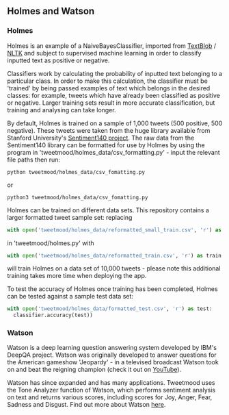 ## Holmes and Watson

### Holmes

Holmes is an example of a NaiveBayesClassifier, imported from [TextBlob](https://textblob.readthedocs.io/en/dev/index.html#) / [NLTK](http://www.nltk.org/) and subject to supervised machine learning in order to classify inputted text as positive or negative.

Classifiers work by calculating the probability of inputted text belonging to a particular class.  In order to make this calculation, the classifier must be 'trained' by being passed examples of text which belongs in the desired classes: for example, tweets which have already been classified as positive or negative.  Larger training sets result in more accurate classification, but training and analysing can take longer.

By default, Holmes is trained on a sample of 1,000 tweets (500 positive, 500 negative).  These tweets were taken from the huge library available from Stanford University's [Sentiment140 project](http://help.sentiment140.com/for-students/).  The raw data from the Sentiment140 library can be formatted for use by Holmes by using the program in 'tweetmood/holmes_data/csv_formatting.py' - input the relevant file paths then run:
```
python tweetmood/holmes_data/csv_fomatting.py
```
or
```
python3 tweetmood/holmes_data/csv_fomatting.py
```

Holmes can be trained on different data sets.  This repository contains a larger formatted tweet sample set: replacing
```python
with open('tweetmood/holmes_data/reformatted_small_train.csv', 'r') as train:
```
in 'tweetmood/holmes.py' with
```python
with open('tweetmood/holmes_data/reformatted_train.csv', 'r') as train:
```
will train Holmes on a data set of 10,000 tweets - please note this additional training takes more time when deploying the app.

To test the accuracy of Holmes once training has been completed, Holmes can be tested against a sample test data set:
```python
with open('tweetmood/holmes_data/formatted_test.csv', 'r') as test:
  classifier.accuracy(test))
```

### Watson

Watson is a deep learning question answering system developed by IBM's DeepQA project. Watson was originally developed to answer questions for the American gameshow 'Jeopardy' - in a televised broadcast Watson took on and beat the reigning champion (check it out on [YouTube](https://www.youtube.com/watch?v=wZxq01DcvGA)).

Watson has since expanded and has many applications.  Tweetmood uses the Tone Analyzer function of Watson, which performs sentiment analysis on text and returns various scores, including scores for Joy, Anger, Fear, Sadness and Disgust.  Find out more about Watson [here](https://www.ibm.com/watson/).
